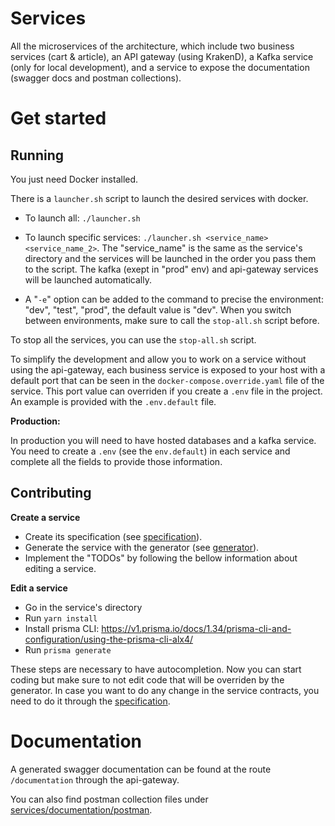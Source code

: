 # Services

All the microservices of the architecture, which include two business services (cart & article), an API gateway (using KrakenD), a Kafka service (only for local development), and a service to expose the documentation (swagger docs and postman collections).

# Get started

## **Running**

You just need Docker installed.

There is a `launcher.sh` script to launch the desired services with docker.

* To launch all: `./launcher.sh`

* To launch specific services: `./launcher.sh <service_name> <service_name_2>`. The "service_name" is the same as the service's directory and the services will be launched in the order you pass them to the script. The kafka (exept in "prod" env) and api-gateway services will be launched automatically.

* A "`-e`" option can be added to the command to precise the environment: "dev", "test", "prod", the default value is "dev". When you switch between environments, make sure to call the `stop-all.sh` script before.

To stop all the services, you can use the `stop-all.sh` script.

To simplify the development and allow you to work on a service without using the api-gateway, each business service is exposed to your host with a default port that can be seen in the `docker-compose.override.yaml` file of the service. This port value can overriden if you create a `.env` file in the project. An example is provided with the `.env.default` file.

**Production:** 

In production you will need to have hosted databases and a kafka service. You need to create a `.env` (see the `env.default`) in each service and complete all the fields to provide those information.
 
## **Contributing**

**Create a service**

* Create its specification (see [specification](../specification)).
* Generate the service with the generator (see [generator](../generator)).
* Implement the "TODOs" by following the bellow information about editing a service.

**Edit a service**

* Go in the service's directory
* Run `yarn install`
* Install prisma CLI: https://v1.prisma.io/docs/1.34/prisma-cli-and-configuration/using-the-prisma-cli-alx4/
* Run `prisma generate`

These steps are necessary to have autocompletion.
Now you can start coding but make sure to not edit code that will be overriden by the generator. In case you want to do any change in the service contracts, you need to do it through the [specification](../specification).

# Documentation

A generated swagger documentation can be found at the route `/documentation` through the api-gateway.

You can also find postman collection files under [services/documentation/postman](documentation/postman).